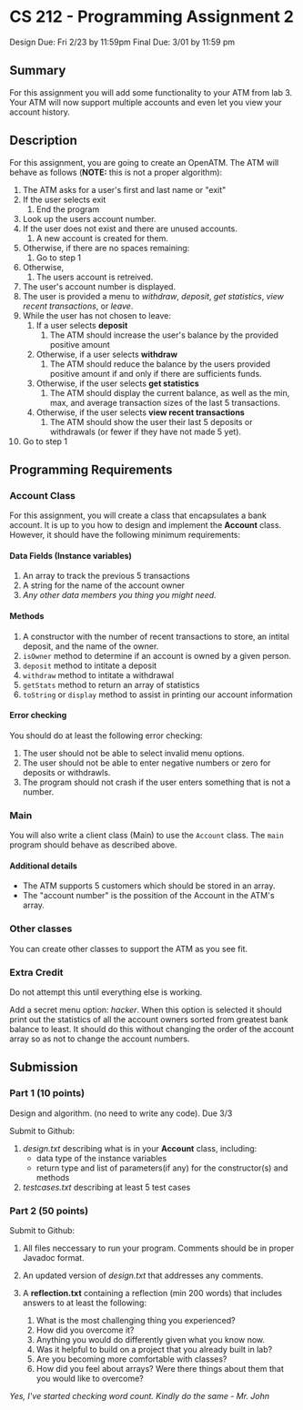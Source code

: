 # CS 212 - Programming Assignment 2
Design Due: Fri 2/23 by 11:59pm
Final Due: 3/01 by 11:59 pm

## Summary
For this assignment you will add some functionality to your ATM from lab 3. Your ATM will now support multiple accounts and even let you view your account history.

## Description
For this assignment, you are going to create an OpenATM. The ATM will behave as follows (**NOTE:** this is not a proper algorithm):

1. The ATM asks for a user's first and last name or "exit"  
2. If the user selects exit  
    1. End the program  
3. Look up the users account number.  
4. If the user does not exist and there are unused accounts.   
    1. A new account is created for them.  
5. Otherwise, if there are no spaces remaining:  
	1. Go to step 1  
6. Otherwise,  
	1. The users account is retreived.  
7. The user's account number is displayed.  
8. The user is provided a menu to *withdraw*, *deposit*, *get statistics*, *view recent transactions*, or *leave*.  
9. While the user has not chosen to leave:  
    1. If a user selects **deposit**     
        1. The ATM should increase the user's balance by the provided positive amount    
    2. Otherwise, if a user selects **withdraw**    
        1. The ATM should reduce the balance by the users provided positive amount if and only if there are sufficients funds.  
    3. Otherwise, if the user selects **get statistics**  
        1. The ATM should display the current balance, as well as the min, max, and average transaction sizes of the last 5 transactions.  
	4. Otherwise, if the user selects **view recent transactions**  
	    1. The ATM should show the user their last 5 deposits or withdrawals (or fewer if they have not made 5 yet).  
10. Go to step 1  




## Programming Requirements

### Account Class
For this assignment, you will create a class that encapsulates a bank account. It is up to you how to design and implement the **Account** class. However, it should have the following minimum requirements:

#### Data Fields (Instance variables)

1. An array to track the previous 5 transactions  
2. A string for the name of the account owner  
3. *Any other data members you thing you might need.*  

#### Methods

1. A constructor with the number of recent transactions to store, an intital deposit, and the name of the owner.  
2. `isOwner` method to determine if an account is owned by a given person.  
3. `deposit` method to intitate a deposit  
4. `withdraw` method to intitate a withdrawal  
5. `getStats` method to return an array of statistics  
6. `toString` or `display` method to assist in printing our account information  

#### Error checking
You should do at least the following error checking:
1. The user should not be able to select invalid menu options.  
2. The user should not be able to enter negative numbers or zero for deposits or withdrawls.  
3. The program should not crash if the user enters something that is not a number. 

### Main

You will also write a client class (Main) to use the `Account` class. The `main` program should behave as described above. 

#### Additional details
* The ATM supports 5 customers which should be stored in an array.  
* The "account number" is the possition of the Account in the ATM's array.


### Other classes
You can create other classes to support the ATM as you see fit.

### Extra Credit
Do not attempt this until everything else is working.

Add a secret menu option: *hacker*. When this option is selected it should print out the statistics of all the account owners sorted from greatest bank balance to least. It should do this without changing the order of the account array so as not to change the account numbers.

## Submission

### Part 1 (10 points)
Design and algorithm. (no need to write any code). Due 3/3

Submit to Github:

1. *design.txt* describing what is in your **Account** class, including:  
    * data type of the instance variables
	* return type and list of parameters(if any) for the constructor(s) and methods
2. *testcases.txt* describing at least 5 test cases

### Part 2 (50 points)

Submit to Github:
1. All files neccessary to run your program. Comments should be in proper Javadoc format.

2. An updated version of *design.txt* that addresses any comments.

3. A **reflection.txt** containing a reflection (min 200 words) that includes answers to at least the following:
    1. What is the most challenging thing you experienced?
    2. How did you overcome it?
    3. Anything you would do differently given what you know now.
	4. Was it helpful to build on a project that you already built in lab?
	5. Are you becoming more comfortable with classes?
	6. How did you feel about arrays? Were there things about them that you would like to overcome?


*Yes, I've started checking word count. Kindly do the same - Mr. John*
